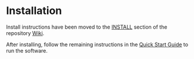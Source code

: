 # Installation

Install instructions have been moved to the [INSTALL](https://github.com/Melati-Network/melati-blockchain/wiki/INSTALL) section of the repository [Wiki](https://github.com/Melati-Network/melati-blockchain/wiki).

After installing, follow the remaining instructions in the
[Quick Start Guide](https://github.com/Melati-Network/melati-blockchain/wiki/Quick-Start-Guide)
to run the software.
